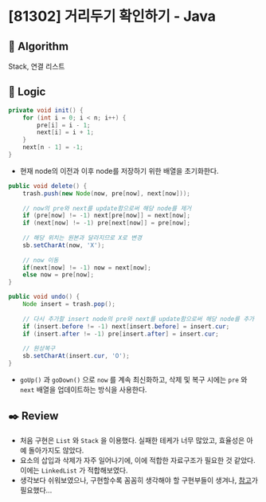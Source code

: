 # [81302] 거리두기 확인하기 - Java

## :pushpin: **Algorithm**

Stack, 연결 리스트

## :round_pushpin: **Logic**

```java
private void init() {
    for (int i = 0; i < n; i++) {
        pre[i] = i - 1;
        next[i] = i + 1;
    }
    next[n - 1] = -1;
}
```

- 현재 node의 이전과 이후 node를 저장하기 위한 배열을 초기화한다.

```java
public void delete() {
    trash.push(new Node(now, pre[now], next[now]));
    
    // now의 pre와 next를 update함으로써 해당 node를 제거
    if (pre[now] != -1) next[pre[now]] = next[now];
    if (next[now] != -1) pre[next[now]] = pre[now];
    
    // 해당 위치는 원본과 달라지므로 X로 변경
    sb.setCharAt(now, 'X');
    
    // now 이동
    if(next[now] != -1) now = next[now];
    else now = pre[now];
}

public void undo() {
    Node insert = trash.pop();
    
    // 다시 추가할 insert node의 pre와 next를 update함으로써 해당 node를 추가
    if (insert.before != -1) next[insert.before] = insert.cur;
    if (insert.after != -1) pre[insert.after] = insert.cur;
    
    // 원상복구
    sb.setCharAt(insert.cur, 'O');
}
```

- `goUp()` 과 `goDown()` 으로 `now` 를 계속 최신화하고, 삭제 및 복구 시에는 `pre` 와 `next` 배열을 업데이트하는 방식을 사용한다.

## :black_nib: **Review**

- 처음 구현은 `List` 와 `Stack` 을 이용했다. 실패한 테케가 너무 많았고, 효율성은 아예 돌아가지도 않았다.
- 요소의 삽입과 삭제가 자주 일어나기에, 이에 적합한 자료구조가 필요한 것 같았다. 이에는 `LinkedList` 가 적합해보였다.
- 생각보다 쉬워보였으나, 구현할수록 꼼꼼히 생각해야 할 구현부들이 생겨나, [참고](https://moonsbeen.tistory.com/294)가 필요했다...
